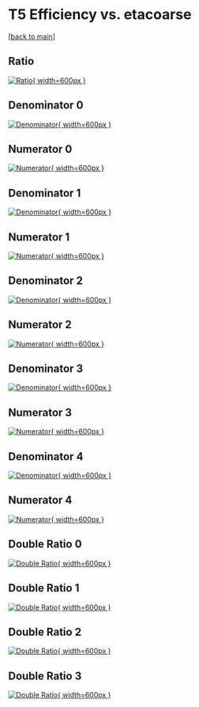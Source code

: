 # T5 Efficiency vs. etacoarse

[[back to main](./)]



## Ratio

[![Ratio](../mtv/var/T5_loweta_321_1_eff_etacoarse.png){ width=600px }](../mtv/var/T5_loweta_321_1_eff_etacoarse.pdf)

## Denominator 0

[![Denominator](../mtv/den/T5_loweta_321_1_eff_etacoarse_den0.png){ width=600px }](../mtv/den/T5_loweta_321_1_eff_etacoarse_den0.pdf)

## Numerator 0

[![Numerator](../mtv/num/T5_loweta_321_1_eff_etacoarse_num0.png){ width=600px }](../mtv/num/T5_loweta_321_1_eff_etacoarse_num0.pdf)

## Denominator 1

[![Denominator](../mtv/den/T5_loweta_321_1_eff_etacoarse_den1.png){ width=600px }](../mtv/den/T5_loweta_321_1_eff_etacoarse_den1.pdf)

## Numerator 1

[![Numerator](../mtv/num/T5_loweta_321_1_eff_etacoarse_num1.png){ width=600px }](../mtv/num/T5_loweta_321_1_eff_etacoarse_num1.pdf)

## Denominator 2

[![Denominator](../mtv/den/T5_loweta_321_1_eff_etacoarse_den2.png){ width=600px }](../mtv/den/T5_loweta_321_1_eff_etacoarse_den2.pdf)

## Numerator 2

[![Numerator](../mtv/num/T5_loweta_321_1_eff_etacoarse_num2.png){ width=600px }](../mtv/num/T5_loweta_321_1_eff_etacoarse_num2.pdf)

## Denominator 3

[![Denominator](../mtv/den/T5_loweta_321_1_eff_etacoarse_den3.png){ width=600px }](../mtv/den/T5_loweta_321_1_eff_etacoarse_den3.pdf)

## Numerator 3

[![Numerator](../mtv/num/T5_loweta_321_1_eff_etacoarse_num3.png){ width=600px }](../mtv/num/T5_loweta_321_1_eff_etacoarse_num3.pdf)

## Denominator 4

[![Denominator](../mtv/den/T5_loweta_321_1_eff_etacoarse_den4.png){ width=600px }](../mtv/den/T5_loweta_321_1_eff_etacoarse_den4.pdf)

## Numerator 4

[![Numerator](../mtv/num/T5_loweta_321_1_eff_etacoarse_num4.png){ width=600px }](../mtv/num/T5_loweta_321_1_eff_etacoarse_num4.pdf)

## Double Ratio 0

[![Double Ratio](../mtv/ratio/T5_loweta_321_1_eff_etacoarse_ratio0.png){ width=600px }](../mtv/ratio/T5_loweta_321_1_eff_etacoarse_ratio0.pdf)

## Double Ratio 1

[![Double Ratio](../mtv/ratio/T5_loweta_321_1_eff_etacoarse_ratio1.png){ width=600px }](../mtv/ratio/T5_loweta_321_1_eff_etacoarse_ratio1.pdf)

## Double Ratio 2

[![Double Ratio](../mtv/ratio/T5_loweta_321_1_eff_etacoarse_ratio2.png){ width=600px }](../mtv/ratio/T5_loweta_321_1_eff_etacoarse_ratio2.pdf)

## Double Ratio 3

[![Double Ratio](../mtv/ratio/T5_loweta_321_1_eff_etacoarse_ratio3.png){ width=600px }](../mtv/ratio/T5_loweta_321_1_eff_etacoarse_ratio3.pdf)

